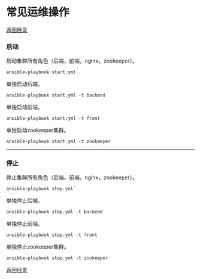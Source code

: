 # 常见运维操作

[返回目录](./README.md)

### 启动

启动集群所有角色（后端，前端，nginx，zookeeper）。

```
ansible-playbook start.yml
```

单独启动后端。

```
ansible-playbook start.yml -t backend
```


单独启动前端。

```
ansible-playbook start.yml -t front
```


单独启动zookeeper集群。

```
ansible-playbook start.yml -t zookeeper
```


---

### 停止

停止集群所有角色（后端，前端，nginx，zookeeper）。

```
ansible-playbook stop.yml`
```

单独停止后端。

```
ansible-playbook stop.yml -t backend
```


单独停止前端。
```
ansible-playbook stop.yml -t front
```

单独停止zookeeper集群。
```
ansible-playbook stop.yml -t zookeeper
```


[返回目录](./README.md)